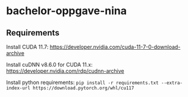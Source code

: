 # bachelor-oppgave-nina

## Requirements
Install CUDA 11.7:
https://developer.nvidia.com/cuda-11-7-0-download-archive

Install cuDNN v8.6.0 for CUDA 11.x:
https://developer.nvidia.com/rdp/cudnn-archive

Install python requirements:
`pip install -r requirements.txt --extra-index-url https://download.pytorch.org/whl/cu117`